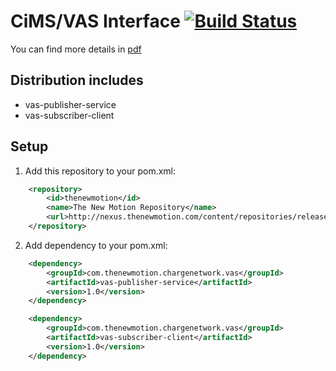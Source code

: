 # CiMS/VAS Interface [![Build Status](https://secure.travis-ci.org/thenewmotion/vas.png)](http://travis-ci.org/thenewmotion/vas)

You can find more details in [pdf](http://github.com/thenewmotion/vas/010.030.006_Logica.CiMS.EID.VAS_C1137.pdf)

## Distribution includes

* vas-publisher-service
* vas-subscriber-client

## Setup

1. Add this repository to your pom.xml:
```xml
    <repository>
        <id>thenewmotion</id>
        <name>The New Motion Repository</name>
        <url>http://nexus.thenewmotion.com/content/repositories/releases-public</url>
    </repository>
```

2. Add dependency to your pom.xml:
```xml
    <dependency>
        <groupId>com.thenewmotion.chargenetwork.vas</groupId>
        <artifactId>vas-publisher-service</artifactId>
        <version>1.0</version>
    </dependency>
```

```xml
    <dependency>
        <groupId>com.thenewmotion.chargenetwork.vas</groupId>
        <artifactId>vas-subscriber-client</artifactId>
        <version>1.0</version>
    </dependency>
```